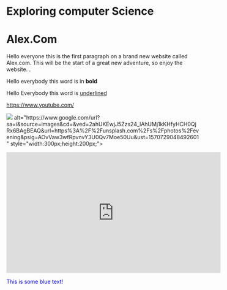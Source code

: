 # Exploring computer Science
<!DOCTYPE html>
<html>
 <body>
<h1>Alex.Com</h1>
   	<p>Hello everyone this is the first paragraph on a brand new website called Alex.com. This will be the start of a great new adventure, so enjoy the website. .</p>
  <p> Hello everybody this word is in <b>bold</b> </p>
  <p> Hello Everybody this word is <u> underlined </u> </p>
<p><a href="url">https://www.youtube.com/</a></p>
  <p><img src=<img> alt="https://www.google.com/url?sa=i&source=images&cd=&ved=2ahUKEwjJ5Zzs24_lAhUMj1kKHfyHCH0QjRx6BAgBEAQ&url=https%3A%2F%2Funsplash.com%2Fs%2Fphotos%2Fevening&psig=AOvVaw3wfRpvnvY3U0Qv7Moe50Uu&ust=1570729048492601" style="width:300px;height:200px;"></p>
  <p> <iframe width="560" height="315" src="https://www.youtube.com/embed/QZM53flcOP4" frameborder="0" allow="accelerometer; autoplay; encrypted-media; gyroscope; picture-in-picture" allowfullscreen></iframe> </p> 
  <p> <font color="blue">This is some blue text!</font> </P> 

 </body>
</html>
